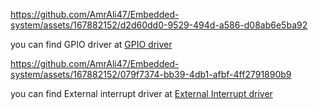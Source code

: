 
https://github.com/AmrAli47/Embedded-system/assets/167882152/d2d60dd0-9529-494d-a586-d08ab6e5ba92

you can find GPIO driver at [GPIO driver](https://github.com/AmrAli47/Embedded-system/tree/origin/STM32F103C8T6%20MCAL%20Layer/MCU%20Peripheral%20drivers/GPIO)

https://github.com/AmrAli47/Embedded-system/assets/167882152/079f7374-bb39-4db1-afbf-4ff2791890b9

you can find External interrupt driver at [External Interrupt driver](https://github.com/AmrAli47/Embedded-system/tree/origin/STM32F103C8T6%20MCAL%20Layer/MCU%20Peripheral%20drivers/External%20Interrupts)

